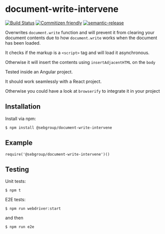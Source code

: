 # document-write-intervene
[![Build Status](https://travis-ci.com/sebgroup/document-write-intervene.svg?token=tzrdkWGEu776AVobzRhp&branch=master)](https://travis-ci.com/sebgroup/document-write-intervene)
[![Commitizen friendly](https://img.shields.io/badge/commitizen-friendly-brightgreen.svg)](http://commitizen.github.io/cz-cli/)
[![semantic-release](https://img.shields.io/badge/%20%20%F0%9F%93%A6%F0%9F%9A%80-semantic--release-e10079.svg)](https://github.com/semantic-release/semantic-release)

Overwrites `document.write` function and will prevent it from clearing your document contents due to how `document.write` works when the document has been loaded.

It checks if the markup is a `<script>` tag and will load it asynchronous. 

Otherwise it will insert the contents using `insertAdjacentHTML` on the `body`

Tested inside an Angular project.  

It should work seamlessly with a React project. 

Otherwise you could have a look at `browserify` to integrate it in your project

## Installation

Install via npm:

```
$ npm install @sebgroup/document-write-intervene
```

## Example

```
require('@sebgroup/document-write-intervene')()
```

## Testing

Unit tests:

```
$ npm t
```

E2E tests:

```
$ npm run webdriver:start
```

and then 

```
$ npm run e2e
```
